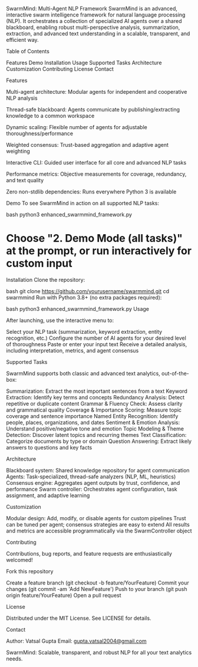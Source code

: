 SwarmMind: Multi-Agent NLP Framework
SwarmMind is an advanced, interactive swarm intelligence framework for natural language processing (NLP). It orchestrates a collection of specialized AI agents over a shared blackboard, enabling robust multi-perspective analysis, summarization, extraction, and advanced text understanding in a scalable, transparent, and efficient way.

Table of Contents

Features
Demo
Installation
Usage
Supported Tasks
Architecture
Customization
Contributing
License
Contact

Features

Multi-agent architecture: Modular agents for independent and cooperative NLP analysis

Thread-safe blackboard: Agents communicate by publishing/extracting knowledge to a common workspace

Dynamic scaling: Flexible number of agents for adjustable thoroughness/performance

Weighted consensus: Trust-based aggregation and adaptive agent weighting

Interactive CLI: Guided user interface for all core and advanced NLP tasks

Performance metrics: Objective measurements for coverage, redundancy, and text quality

Zero non-stdlib dependencies: Runs everywhere Python 3 is available

Demo
To see SwarmMind in action on all supported NLP tasks:

bash
python3 enhanced_swarmmind_framework.py
# Choose "2. Demo Mode (all tasks)" at the prompt, or run interactively for custom input
Installation
Clone the repository:

bash
git clone https://github.com/yourusername/swarmmind.git
cd swarmmind
Run with Python 3.8+ (no extra packages required):

bash
python3 enhanced_swarmmind_framework.py
Usage

After launching, use the interactive menu to:

Select your NLP task (summarization, keyword extraction, entity recognition, etc.)
Configure the number of AI agents for your desired level of thoroughness
Paste or enter your input text
Receive a detailed analysis, including interpretation, metrics, and agent consensus

Supported Tasks

SwarmMind supports both classic and advanced text analytics, out-of-the-box:

Summarization: Extract the most important sentences from a text
Keyword Extraction: Identify key terms and concepts
Redundancy Analysis: Detect repetitive or duplicate content
Grammar & Fluency Check: Assess clarity and grammatical quality
Coverage & Importance Scoring: Measure topic coverage and sentence importance
Named Entity Recognition: Identify people, places, organizations, and dates
Sentiment & Emotion Analysis: Understand positive/negative tone and emotion
Topic Modeling & Theme Detection: Discover latent topics and recurring themes
Text Classification: Categorize documents by type or domain
Question Answering: Extract likely answers to questions and key facts

Architecture

Blackboard system: Shared knowledge repository for agent communication
Agents: Task-specialized, thread-safe analyzers (NLP, ML, heuristics)
Consensus engine: Aggregates agent outputs by trust, confidence, and performance
Swarm controller: Orchestrates agent configuration, task assignment, and adaptive learning

Customization

Modular design: Add, modify, or disable agents for custom pipelines
Trust can be tuned per agent; consensus strategies are easy to extend
All results and metrics are accessible programmatically via the SwarmController object

Contributing

Contributions, bug reports, and feature requests are enthusiastically welcomed!

Fork this repository

Create a feature branch (git checkout -b feature/YourFeature)
Commit your changes (git commit -am 'Add NewFeature')
Push to your branch (git push origin feature/YourFeature)
Open a pull request

License

Distributed under the MIT License. See LICENSE for details.

Contact

Author: Vatsal Gupta
Email: gupta.vatsal2004@gmail.com

SwarmMind: Scalable, transparent, and robust NLP for all your text analytics needs.